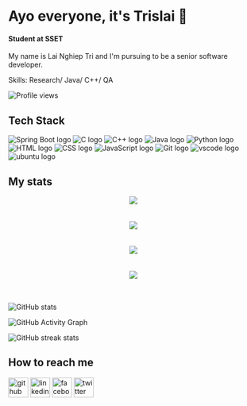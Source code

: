 # Ayo everyone, it's Trislai 👋
#### Student at SSET
My name is Lai Nghiep Tri and I'm pursuing to be a senior software developer.

Skills: Research/ Java/ C++/ QA

![Profile views](https://gpvc.arturio.dev/Tri-Lai)  

## Tech Stack
<img src="https://img.shields.io/badge/-SpringBoot-6DB33F?logo=SpringBoot&logoColor=white&style=plastic" alt="Spring Boot logo"/> <img src="https://img.shields.io/badge/-A8B9CC?logo=C&logoColor=white&style=plastic" alt="C logo"/> <img src="https://img.shields.io/badge/-00599C?logo=Cplusplus&logoColor=white&style=plastic" alt="C++ logo"/> <img src="https://img.shields.io/badge/Java-FF8C00?logo=java&logoColor=white&style=plastic" alt="Java logo"/> <img src="https://img.shields.io/badge/Python-3776AB?logo=python&logoColor=white&style=plastic" alt="Python logo"/> <img src="https://img.shields.io/badge/HTML5-E34F26?logo=html5&logoColor=white&style=plastic" alt="HTML logo"/> <img src="https://img.shields.io/badge/CSS3-1572B6?logo=css3&logoColor=white&style=plastic" alt="CSS logo"/> <img src="https://img.shields.io/badge/JavaScript-F7DF1E?logo=javascript&logoColor=white&style=plastic" alt="JavaScript logo"/> <img src="https://img.shields.io/badge/Git-F05032?logo=git&logoColor=white&style=plastic" alt="Git logo"/> <img src="https://img.shields.io/badge/VS%20Code-007ACC?logo=visualstudiocode&logoColor=white&style=plastic" alt="vscode logo"/> <img src="https://img.shields.io/badge/Ubuntu-E95420?logo=ubuntu&logoColor=white&style=plastic" alt="ubuntu logo"/>

## My stats
<p align="center">
 <img align="center" src="https://github-profile-trophy.vercel.app/?username=Tri-Lai&show_icons=true&count_private=true&hide=stars&include_all_commits=false&theme=dracula"/>
<br/><br/><br/>
<img align="center" src="https://github-readme-stats.vercel.app/api/top-langs/?username=Tri-Lai&show_icons=true&count_private=true&hide=stars&include_all_commits=false&theme=dracula"/>
<br/><br/><br/>
<img align="center" src="https://github-readme-stats.vercel.app/api?username=Tri-Lai&show_icons=true"/>
<br/><br/><br/>
<img align="center" src="https://activity-graph.herokuapp.com/graph?username=Tri-Lai"/>
<br/><br/><br/>
<img align="center" src=""/>
 
![GitHub stats](https://github-readme-stats.vercel.app/api?username=Tri-Lai&show_icons=true&theme=dracula&show_icons=true)  

![GitHub Activity Graph](https://activity-graph.herokuapp.com/graph?username=Tri-Lai&theme=dracula&show_icons=true)  

![GitHub streak stats](https://github-readme-streak-stats.herokuapp.com/?user=Tri-Lai&theme=dracula&show_icons=true)  
</p>



## How to reach me
[<img src='https://cdn.jsdelivr.net/npm/simple-icons@3.0.1/icons/github.svg' alt='github' height='40'>](https://github.com/Tri-Lai)  [<img src='https://cdn.jsdelivr.net/npm/simple-icons@3.0.1/icons/linkedin.svg' alt='linkedin' height='40'>](https://www.linkedin.com/in/trilai/)  [<img src='https://cdn.jsdelivr.net/npm/simple-icons@3.0.1/icons/facebook.svg' alt='facebook' height='40'>](https://www.facebook.com/trislaiii)  [<img src='https://cdn.jsdelivr.net/npm/simple-icons@3.0.1/icons/twitter.svg' alt='twitter' height='40'>](https://twitter.com/trislaiii)  
